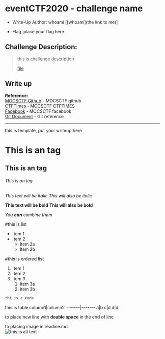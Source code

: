 # eventCTF2020 - challenge name

- Write-Up Author: whoami \[[whoami](the link to me)\]

- Flag: place your flag here

## Challenge Description:

>this is challenge description
>
>[file](./file)
>

## Write up  
__Reference:__  
[MOCSCTF Github](https://github.com/MOCSCTF/CTF-Write-UP) - MOCSCTF github  
[CTFTimes](https://ctftime.org/team/120747) - MOCSCTF CTFTIMES  
[Facebook](https://www.facebook.com/MOCSCTF) - MOCSCTF facebook  
[Git Document](https://guides.github.com/features/mastering-markdown/) - Git reference  

---

this is template, put your writeup here

# This is an tag
## This is an tag
###### This is an tag

*This text will be italic*
_This will also be italic_

**This text will be bold**
__This will also be bold__

_You **can** combine them_

#this is list
* Item 1
* Item 2
  * Item 2a
  * Item 2b

#this is ordered list
1. Item 1
2. Item 2
3. Item 3
   1. Item 3a
   2. Item 3b

```c
thi is c code
```

this is table
column1|column2
-------|-------
a|b
c|d
d|d

to place new line with **double space** in the end of line

to placing image in readme.md  
![this is alt text](https://avatars.githubusercontent.com/u/68818539?v=4)
